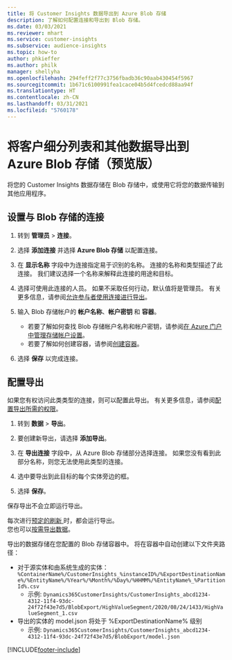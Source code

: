 ```yaml
---
title: 将 Customer Insights 数据导出到 Azure Blob 存储
description: 了解如何配置连接和导出到 Blob 存储。
ms.date: 03/03/2021
ms.reviewer: mhart
ms.service: customer-insights
ms.subservice: audience-insights
ms.topic: how-to
author: phkieffer
ms.author: philk
manager: shellyha
ms.openlocfilehash: 294feff2f77c3756fbadb36c90aab430454f5967
ms.sourcegitcommit: 1b671c6100991fea1cace04b5d4fcedcd88aa94f
ms.translationtype: HT
ms.contentlocale: zh-CN
ms.lasthandoff: 03/31/2021
ms.locfileid: "5760178"
---
```

# <a name="export-segment-list-and-other-data-to-azure-blob-storage-preview"></a>将客户细分列表和其他数据导出到 Azure Blob 存储（预览版）

将您的 Customer Insights 数据存储在 Blob 存储中，或使用它将您的数据传输到其他应用程序。

## <a name="set-up-the-connection-to-blob-storage"></a>设置与 Blob 存储的连接

1. 转到 **管理员** > **连接**。

1. 选择 **添加连接** 并选择 **Azure Blob 存储** 以配置连接。

1. 在 **显示名称** 字段中为连接指定易于识别的名称。 连接的名称和类型描述了此连接。 我们建议选择一个名称来解释此连接的用途和目标。

1. 选择可使用此连接的人员。 如果不采取任何行动，默认值将是管理员。 有关更多信息，请参阅[允许参与者使用连接进行导出](connections.md#allow-contributors-to-use-a-connection-for-exports)。

1. 输入 Blob 存储帐户的 **帐户名称**、**帐户密钥** 和 **容器**。
    - 若要了解如何查找 Blob 存储帐户名称和帐户密钥，请参阅[在 Azure 门户中管理存储帐户设置](/azure/storage/common/storage-account-manage)。
    - 若要了解如何创建容器，请参阅[创建容器](/azure/storage/blobs/storage-quickstart-blobs-portal#create-a-container)。

1. 选择 **保存** 以完成连接。 

## <a name="configure-an-export"></a>配置导出

如果您有权访问此类类型的连接，则可以配置此导出。 有关更多信息，请参阅[配置导出所需的权限](export-destinations.md#set-up-a-new-export)。

1. 转到 **数据** > **导出**。

1. 要创建新导出，请选择 **添加导出**。

1. 在 **导出连接** 字段中，从 Azure Blob 存储部分选择连接。 如果您没有看到此部分名称，则您无法使用此类型的连接。

1. 选中要导出到此目标的每个实体旁边的框。

1. 选择 **保存**。

保存导出不会立即运行导出。

每次进行[预定的刷新 ](system.md#schedule-tab)时，都会运行导出。     
您也可以[按需导出数据](export-destinations.md#run-exports-on-demand)。 

导出的数据存储在您配置的 Blob 存储容器中。 将在容器中自动创建以下文件夹路径：

- 对于源实体和由系统生成的实体：`%ContainerName%/CustomerInsights_%instanceID%/%ExportDestinationName%/%EntityName%/%Year%/%Month%/%Day%/%HHMM%/%EntityName%_%PartitionId%.csv`
  - 示例: `Dynamics365CustomerInsights/CustomerInsights_abcd1234-4312-11f4-93dc-24f72f43e7d5/BlobExport/HighValueSegment/2020/08/24/1433/HighValueSegment_1.csv`
- 导出的实体的 model.json 将处于 %ExportDestinationName% 级别
  - 示例: `Dynamics365CustomerInsights/CustomerInsights_abcd1234-4312-11f4-93dc-24f72f43e7d5/BlobExport/model.json`

[!INCLUDE[footer-include](../includes/footer-banner.md)]
